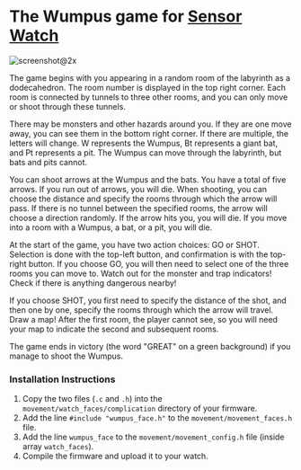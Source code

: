 # The Wumpus game for [Sensor Watch](https://github.com/joeycastillo/Sensor-Watch)

![screenshot@2x](https://github.com/user-attachments/assets/d432ff68-15f9-4654-850f-7845c071c5a7)

The game begins with you appearing in a random room of the labyrinth as a dodecahedron. The room number is displayed in the top right corner. Each room is connected by tunnels to three other rooms, and you can only move or shoot through these tunnels.

There may be monsters and other hazards around you. If they are one move away, you can see them in the bottom right corner. If there are multiple, the letters will change. W represents the Wumpus, Bt represents a giant bat, and Pt represents a pit. The Wumpus can move through the labyrinth, but bats and pits cannot.

You can shoot arrows at the Wumpus and the bats. You have a total of five arrows. If you run out of arrows, you will die. When shooting, you can choose the distance and specify the rooms through which the arrow will pass. If there is no tunnel between the specified rooms, the arrow will choose a direction randomly. If the arrow hits you, you will die. If you move into a room with a Wumpus, a bat, or a pit, you will die.

At the start of the game, you have two action choices: GO or SHOT. Selection is done with the top-left button, and confirmation is with the top-right button. If you choose GO, you will then need to select one of the three rooms you can move to. Watch out for the monster and trap indicators! Check if there is anything dangerous nearby!

If you choose SHOT, you first need to specify the distance of the shot, and then one by one, specify the rooms through which the arrow will travel. Draw a map! After the first room, the player cannot see, so you will need your map to indicate the second and subsequent rooms.

The game ends in victory (the word "GREAT" on a green background) if you manage to shoot the Wumpus.

### Installation Instructions

1. Copy the two files (`.c` and `.h`) into the `movement/watch_faces/complication` directory of your firmware.
2. Add the line `#include "wumpus_face.h"` to the `movement/movement_faces.h` file.
3. Add the line `wumpus_face` to the `movement/movement_config.h` file (inside array `watch_faces`).
4. Compile the firmware and upload it to your watch.
